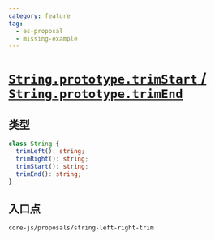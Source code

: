 ```yaml
---
category: feature
tag:
  - es-proposal
  - missing-example
---
```


# [`String.prototype.trimStart` / `String.prototype.trimEnd`](https://github.com/tc39/proposal-string-left-right-trim)

## 类型

```ts
class String {
  trimLeft(): string;
  trimRight(): string;
  trimStart(): string;
  trimEnd(): string;
}
```

## 入口点

```
core-js/proposals/string-left-right-trim
```
